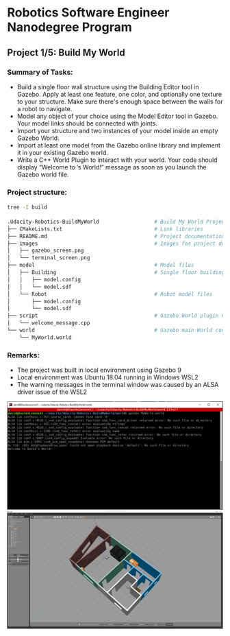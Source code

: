 # Robotics Software Engineer Nanodegree Program

## Project 1/5: Build My World

[//]: # (Image References)

[image1]: ./images/gazebo_screen.png "Gazebo"
[image2]: ./images/terminal_screen.png "Terminal"

### Summary of Tasks:
* Build a single floor wall structure using the Building Editor tool in Gazebo. Apply at least one feature, one color, and optionally one texture to your structure. Make sure there's enough space between the walls for a robot to navigate. 
* Model any object of your choice using the Model Editor tool in Gazebo. Your model links should be connected with joints. 
* Import your structure and two instances of your model inside an empty Gazebo World.
* Import at least one model from the Gazebo online library and implement it in your existing Gazebo world. 
* Write a C++ World Plugin to interact with your world. Your code should display “Welcome to ’s World!” message as soon as you launch the Gazebo world file. 

### Project structure:
```bash
tree -I build

.Udacity-Robotics-BuildMyWorld                  # Build My World Project
├── CMakeLists.txt                              # Link libraries
├── README.md                                   # Project documentation
├── images                                      # Images for project documentation
│   ├── gazebo_screen.png
│   └── terminal_screen.png
├── model                                       # Model files
│   ├── Building                                # Single floor building model files
│   │   ├── model.config
│   │   └── model.sdf
│   └── Robot                                   # Robot model files
│       ├── model.config
│       └── model.sdf
├── script                                      # Gazebo World plugin C++ script
│   └── welcome_message.cpp
└── world                                       # Gazebo main World containing models
    └── MyWorld.world
```

### Remarks:
* The project was built in local environment using Gazebo 9
* Local environment was Ubuntu 18.04 running in Windows WSL2
* The warning messages in the terminal window was caused by an ALSA driver issue of the WSL2

![alt text][image2]
![alt text][image1]
